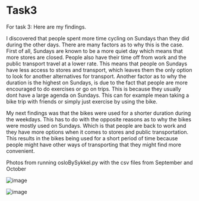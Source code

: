 # Task3

For task 3: Here are my findings.

I discovered that people spent more time cycling on Sundays than they did during the other days. There are many factors as to why this is the case. First of all, Sundays are known to be a more quiet day which means that more stores are closed. People also have their time off from work and the public transport travel at a lower rate. This means that people on Sundays have less access to stores and transport, which leaves them the only option to look for another alternatives for transport.
Another factor as to why the duration is the highest on Sundays, is due to the fact that people are more encouraged to do exercises or go on trips. This is because they usually dont have a large agenda on Sundays. This can for example mean taking a bike trip with friends or simply just exercise by using the bike.

My next findings was that the bikes were used for a shorter duration during the weekdays. This has to do with the opposite reasons as to why the bikes were mostly used on Sundays. Which is that people are back to work and they have more options when it comes to stores and public transportation. This results in the bikes being used for a short period of time because people might have other ways of transporting that they might find more convenient.  

Photos from running osloBySykkel.py with the csv files from September and October

![image](https://media.github.uio.no/user/5443/files/46b6ba00-2068-11eb-8a26-c939751740f4)


![image](https://media.github.uio.no/user/5443/files/5930f380-2068-11eb-9db6-fea648a7e868)



